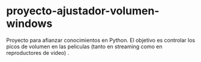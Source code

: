 # proyecto-ajustador-volumen-windows
Proyecto para afianzar conocimientos en Python. El objetivo es controlar los picos de volumen en las peliculas (tanto en streaming como en reproductores de video) .
